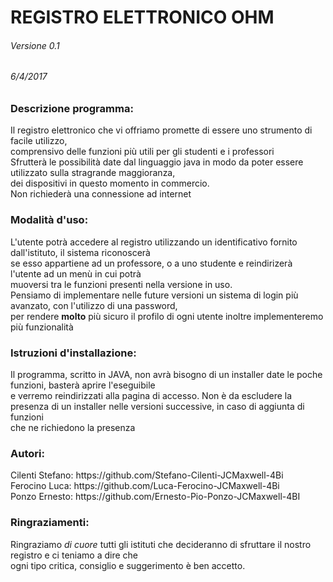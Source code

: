 <h1>REGISTRO ELETTRONICO OHM</h1>
<h6>Versione 0.1 </h6>
<h6>6/4/2017</h6>
  <h3>Descrizione programma:</h3>
    <p>Il registro elettronico che vi offriamo promette di essere uno strumento di facile utilizzo,<br>
       comprensivo delle funzioni più utili per gli studenti e i professori <br>
       Sfrutterà le possibilità date dal linguaggio java in modo da poter essere utilizzato sulla stragrande maggioranza,<br>
       dei dispositivi in questo momento in commercio.<br>
       Non richiederà  una connessione ad internet <br>
       
       
  <h3>Modalità d'uso:</h3> 
    <p>L'utente potrà accedere al registro utilizzando un identificativo fornito dall'istituto, il sistema riconoscerà<br>
       se esso appartiene ad un professore,  o  a uno studente e reindirizerà l'utente ad un menù in cui potrà<br>
       muoversi tra le funzioni presenti nella versione in uso.<br>
       Pensiamo di implementare nelle future versioni un sistema di login più avanzato, con l'utilizzo di una password,<br>
       per rendere <b>molto</b> più sicuro il profilo di ogni utente inoltre implementeremo più funzionalità
  <h3>Istruzioni d'installazione:</h3>
    <p>Il programma, scritto in JAVA, non avrà bisogno di un installer date le poche funzioni, basterà aprire l'eseguibile<br>
       e verremo reindirizzati alla pagina di accesso.
       Non è da escludere la presenza di un installer nelle versioni successive, in caso di aggiunta di funzioni<br>
       che ne richiedono la presenza</p>
  <h3>Autori:</h3>
    <p>Cilenti Stefano: https://github.com/Stefano-Cilenti-JCMaxwell-4Bi<br>
       Ferocino Luca: https://github.com/Luca-Ferocino-JCMaxwell-4Bi<br>
       Ponzo Ernesto: https://github.com/Ernesto-Pio-Ponzo-JCMaxwell-4BI</p>
  <h3>Ringraziamenti:</h3>
    <p>Ringraziamo <i>di cuore</i> tutti gli istituti che decideranno di sfruttare il nostro registro e ci teniamo a dire che<br>
       ogni tipo critica, consiglio e suggerimento è ben accetto.</p>
  
